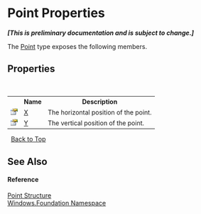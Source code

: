 # Point Properties
 _**\[This is preliminary documentation and is subject to change.\]**_

The <a href="T_Windows_Foundation_Point">Point</a> type exposes the following members.


## Properties
&nbsp;<table><tr><th></th><th>Name</th><th>Description</th></tr><tr><td>![Public property](media/pubproperty.gif "Public property")</td><td><a href="P_Windows_Foundation_Point_X">X</a></td><td>
The horizontal position of the point.</td></tr><tr><td>![Public property](media/pubproperty.gif "Public property")</td><td><a href="P_Windows_Foundation_Point_Y">Y</a></td><td>
The vertical position of the point.</td></tr></table>&nbsp;
<a href="#point-properties">Back to Top</a>

## See Also


#### Reference
<a href="T_Windows_Foundation_Point">Point Structure</a><br /><a href="N_Windows_Foundation">Windows.Foundation Namespace</a><br />